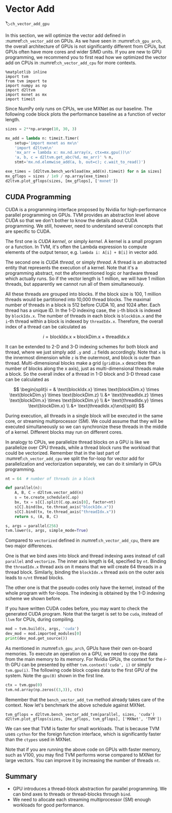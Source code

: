 # Vector Add
:label:`ch_vector_add_gpu`

In this section, we will optimize the vector add defined in :numref:`ch_vector_add` on GPUs. As we have seen in :numref:`ch_gpu_arch`, the overall architecture of GPUs is not significantly different from CPUs, but GPUs often have more cores and wider SIMD units. If you are new to GPU programming, we recommend you to first read how we optimized the vector add on CPUs in :numref:`ch_vector_add_cpu` for more contexts.

```{.python .input  n=1}
%matplotlib inline
import tvm
from tvm import te
import numpy as np
import d2ltvm
import mxnet as mx
import timeit 
```

Since NumPy only runs on CPUs, we use MXNet as our baseline. The following code block plots the performance baseline as a function of vector length.

```python
sizes = 2**np.arange(10, 30, 3)

mx_add = lambda n: timeit.Timer(
    setup='import mxnet as mx\n'
    'import d2ltvm\n'
    'mx_arr = lambda x: mx.nd.array(x, ctx=mx.gpu())\n'
    'a, b, c = d2ltvm.get_abc(%d, mx_arr)' % n,
    stmt='mx.nd.elemwise_add(a, b, out=c); c.wait_to_read()')

exe_times = [d2ltvm.bench_workload(mx_add(n).timeit) for n in sizes]
mx_gflops = sizes / 1e9 / np.array(exe_times)
d2ltvm.plot_gflops(sizes, [mx_gflops], ['mxnet'])
```

## CUDA Programming 

CUDA is a programming interface proposed by Nvidia for high-performance parallel programming on GPUs. TVM provides an abstraction level above CUDA so that we don't bother to know the details about CUDA programming. We still, however, need to understand several concepts that are specific to CUDA. 

The first one is *CUDA kernel*, or simply *kernel*. A kernel is a small program or a function. In TVM, it's often the Lambda expression to compute elements of the output tensor, e.g. `lambda i: A[i] + B[i]` in vector add.

The second one is *CUDA thread*, or simply *thread*. A thread is an abstracted entity that represents the execution of a kernel. Note that it's a programming abstract, not the aforementioned logic or hardware thread which actually runs. So if the vector length is 1 million, we will have 1 million threads, but apparently we cannot run all of them simultaneously. 

All these threads are grouped into blocks. If the block size is 100, 1 million threads would be partitioned into 10,000 thread blocks. The maximal number of threads in a block is 512 before CUDA 10, and 1024 after. Each thread has a unique ID. In the 1-D indexing case, the `i`-th block is indexed by `blockIdx.x`. The number of threads in each block is `blockDim.x` and the `i`-th thread within a block is indexed by `threadIdx.x`. Therefore, the overall index of a thread can be calculated as

$$i = \text{blockIdx.x} \times \text{blockDim.x} + \text{threadIdx.x}$$

It can be extended to 2-D and 3-D indexing schemes for both block and thread, where we just simply add `.y` and `.z` fields accordingly. Note that `x` is the innermost dimension while `z` is the outermost, and block is outer than thread.
Multi-dimensional blocks make a grid (`gridDim.x` describes the number of blocks along the x axis), just as multi-dimensional threads make a block.
So the overall index of a thread in 1-D block and 3-D thread case can be calculated as

$$
\begin{split}i = & \text{blockIdx.x} \times \text{blockDim.x} \times \text{blockDim.y} \times \text{blockDim.z} \\
&+ \text{threadIdx.z} \times \text{blockDim.x} \times \text{blockDim.y} \\
&+ \text{threadIdx.y} \times \text{blockDim.x} \\
&+ \text{threadIdx.x}\end{split}
$$

During execution, all threads in a single block will be executed in the same core, or streaming multiprocessor (SM). We could assume that they will be executed simultaneously so we can synchronize these threads in the middle of a kernel. Different blocks may run on different cores. 

In analogy to CPUs, we parallelize thread blocks on a GPU is like we parallelize over CPU threads, while a thread block runs the workload that could be vectorized. Remember that in the last part of :numref:`ch_vector_add_cpu` we split the for-loop for vector add for parallelization and vectorization separately, we can do it similarly in GPUs programming.

```python 
nt = 64  # number of threads in a block

def parallel(n):
    A, B, C = d2ltvm.vector_add(n)
    s = te.create_schedule(C.op)
    bx, tx = s[C].split(C.op.axis[0], factor=nt)
    s[C].bind(bx, te.thread_axis("blockIdx.x"))
    s[C].bind(tx, te.thread_axis("threadIdx.x"))
    return s, (A, B, C)

s, args = parallel(256)
tvm.lower(s, args, simple_mode=True)
```

Compared to `vectorized` defined in :numref:`ch_vector_add_cpu`, there are two major differences. 

One is that we bind axes into block and thread indexing axes instead of call `parallel` and `vectorize`. The inner axis length is 64, specified by `nt`. Binding the `threadIdx.x` thread axis on it means that we will create 64 threads in a thread block. Similarly, binding the `blockIdx.x` thread axis on the outer axis leads to `n/nt` thread blocks. 

The other one is that the pseudo codes only have the kernel, instead of the whole program with for-loops. The indexing is obtained by the 1-D indexing scheme we shown before. 

If you have written CUDA codes before, you may want to check the generated CUDA program. Note that the target is set to be `cuda`, instead of `llvm` for CPUs, during compiling.

```python 
mod = tvm.build(s, args, 'cuda')
dev_mod = mod.imported_modules[0]
print(dev_mod.get_source())
```

As mentioned in :numref:`ch_gpu_arch`, GPUs have their own on-board memories. To execute an operation on a GPU, we need to copy the data from the main memory to its memory. For Nvidia GPUs, the context for the $i$-th GPU can be presented by either `tvm.context('cuda', i)` or simply `tvm.gpu(i)`. The following code block copies data to the first GPU of the system. Note the `gpu(0)` shown in the first line.

```python
ctx = tvm.gpu(0)
tvm.nd.array(np.zeros((3,3)), ctx)
```

Remember that the `bench_vector_add_tvm` method already takes care of the context. Now let's benchmark the above schedule against MXNet.

```{.python .input  n=7}
tvm_gflops = d2ltvm.bench_vector_add_tvm(parallel, sizes, 'cuda')
d2ltvm.plot_gflops(sizes, [mx_gflops, tvm_gflops], ['MXNet', 'TVM'])
```

We can see that TVM is faster for small workloads. That is because TVM uses `cython` for the foreign function interface, which is significantly faster than the `ctypes` used in MXNet. 

Note that if you are running the above code on GPUs with faster memory, such as V100, you may find TVM performs worse compared to MXNet for large vectors. You can improve it by increasing the number of threads `nt`. 

## Summary

- GPU introduces a thread-block abstraction for parallel programming. We can bind axes to threads or thread-blocks through `bind`.
- We need to allocate each streaming multiprocessor (SM) enough workloads for good performance.
